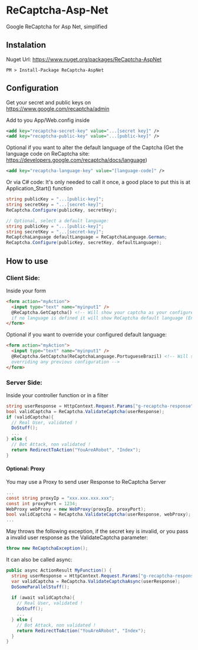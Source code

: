 # ReCaptcha-Asp-Net
Google ReCaptcha for Asp Net, simplified

## Instalation
Nuget Url:
https://www.nuget.org/packages/ReCaptcha-AspNet

```
PM > Install-Package ReCaptcha-AspNet
```

## Configuration 

Get your secret and public keys on https://www.google.com/recaptcha/admin 

Add to you App/Web.config inside <appSettings>
```xml
<add key="recaptcha-secret-key" value="...[secret key]" />
<add key="recaptcha-public-key" value="...[public-key]" />
```
Optional if you want to alter the default language of the Captcha (Get the language code on ReCaptcha site: https://developers.google.com/recaptcha/docs/language)
```xml
<add key="recaptcha-language-key" value="[language-code]" />
```

Or via C# code:
It's only needed to call it once, a good place to put this is at Application_Start() function 
```C#
string publicKey = "...[public-key]";
string secretKey = "...[secret-key]";
ReCaptcha.Configure(publicKey, secretKey);

// Optional, select a default language:
string publicKey = "...[public-key]";
string secretKey = "...[secret-key]";
ReCaptchaLanguage defaultLanguage = ReCaptchaLanguage.German;
ReCaptcha.Configure(publicKey, secretKey, defaultLanguage);
```

## How to use

### Client Side:
Inside your form
```html
<form action="myAction">
  <input type="text" name="myinput1" />
  @ReCaptcha.GetCaptcha() <!-- Will show your captcha as your configured Language, 
  if no language is defined it will show ReCaptcha default language (English) -->
</form>
```

Optional if you want to override your configured default language: 
```html
<form action="myAction">
  <input type="text" name="myinput1" />
  @ReCaptcha.GetCaptcha(ReCaptchaLanguage.PortugueseBrazil) <!-- Will show your ReCaptcha as Portuguese, 
  overriding any previous configuration -->
</form>
```

### Server Side:
Inside your controller function or in a filter
```C#
string userResponse = HttpContext.Request.Params["g-recaptcha-response"];
bool validCaptcha = ReCaptcha.ValidateCaptcha(userResponse);
if (validCaptcha){
  // Real User, validated !
  DoStuff();
  ...
} else {
  // Bot Attack, non validated !
  return RedirectToAction("YouAreARobot", "Index");
}
```

#### Optional: Proxy
You may use a Proxy to send user Response to ReCaptcha Server
```C#
...
const string proxyIp = "xxx.xxx.xxx.xxx";
const int proxyPort = 1234;
WebProxy webProxy = new WebProxy(proxyIp, proxyPort); 
bool validCaptcha = ReCaptcha.ValidateCaptcha(userResponse, webProxy);
...
``` 

May throws the following exception, if the secret key is invalid, or you pass a invalid user response as the ValidateCaptcha parameter:
```C#
throw new ReCaptchaException();
```

It can also be called async:
```C#
public async ActionResult MyFunction() {
  string userResponse = HttpContext.Request.Params["g-recaptcha-response"];
  var validCaptcha = ReCaptcha.ValidateCaptchaAsync(userResponse);
  DoSomeParallelStuff();
  
  if (await validCaptcha){
    // Real User, validated !
    DoStuff();
    ...
  } else {
    // Bot Attack, non validated !
    return RedirectToAction("YouAreARobot", "Index");
  }
}
```
